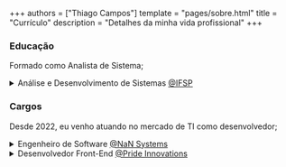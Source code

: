 +++
authors = ["Thiago Campos"]
template = "pages/sobre.html"
title = "Currículo"
description = "Detalhes da minha vida profissional"
+++
### Educação
Formado como Analista de Sistema;
<details class="card__container">
    <summary class="card__title">
        Análise e Desenvolvimento de Sistemas <a href="https://bra.ifsp.edu.br">@IFSP</a>
    </summary>
    <span>2022 - Atualmente</span>
    <p>Na equipe do Launch, eu desempenho um papel fundamental no desenvolvimento e na manutenção de um sistema ATS (Applicant Tracking System), acessado por milhares de usuários diariamente.</p>
    <ul>
        <li>Liderei o primeiro grande esforço para adicionar testes unitários, snapshot e de integração e criar uma biblioteca de componentes  internos usando o Storybook;</li> 
        <li>Criei e aprimorei interfaces de sistema cruciais que melhoraram a experiência comercial em nossa plataforma;</li>
        <li>Orientei estagiários de front-end, apresentando-lhes o código do sistema e supervisionando suas primeiras tarefas por meio de pair coding</li>
    </ul>
</details>

### Cargos
Desde 2022, eu venho atuando no mercado de TI como desenvolvedor;
<details class="card__container">
    <summary class="card__title">
        Engenheiro de Software <a href="https://nan.systems">@NaN Systems</a>
    </summary>
    <span>2024 - Atualmente</span>
    <p>Na equipe da NaN, eu tenho a possibilidade de trabalhar ativamente em todas as etapas do desenvolvimento de um <i>software</i>, desde a etapa de preparação das tarefas, passando pelo desenvolvimento e preparação da infraestrutura, até a entrega ao cliente.</p>
    <ul>
        <li>Utilização de desenvolvimento orientado a testes diariamente;</li>
        <li>Desenvolvimento de um sistema Django para o mercado de advogados do mundo;</li> 
        <li>Introdução de arquivos <i>Docker Compose</i> para facilitar a preparação do ambiente de desenvolvimento para novos desenvolvedores.</li>
    </ul>
</details>
<details class="card__container">
    <summary class="card__title">
        Desenvolvedor Front-End <a href="https://pride-innovations.com">@Pride Innovations</a>
    </summary>
    <span>2022 - 2024</span>
    <p>Na equipe do Launch, eu desempenhei um papel fundamental no desenvolvimento e na manutenção de um sistema ATS (Applicant Tracking System), acessado por milhares de usuários diariamente.</p>
    <ul>
        <li>Liderei o primeiro grande esforço para adicionar testes unitários, snapshot e de integração e criar uma biblioteca de componentes internos usando Storybook;</li> 
        <li>Criei e aprimorei interfaces de sistema cruciais que melhoraram a experiência comercial em nossa plataforma;</li>
        <li>Orientei estagiários de front-end, apresentando-lhes o código do sistema e supervisionando suas primeiras tarefas por meio de pair coding</li>
    </ul>
</details>
